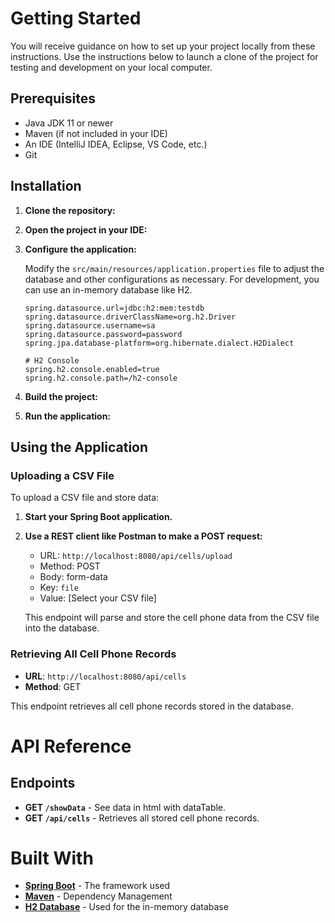 # Getting Started

You will receive guidance on how to set up your project locally from these instructions. Use the instructions below to launch a clone of the project for testing and development on your local computer.

## Prerequisites

- Java JDK 11 or newer
- Maven (if not included in your IDE)
- An IDE (IntelliJ IDEA, Eclipse, VS Code, etc.)
- Git

## Installation

1. **Clone the repository:**

2. **Open the project in your IDE:**

3. **Configure the application:**

   Modify the `src/main/resources/application.properties` file to adjust the database and other configurations as necessary. For development, you can use an in-memory database like H2.

   ```properties
   spring.datasource.url=jdbc:h2:mem:testdb
   spring.datasource.driverClassName=org.h2.Driver
   spring.datasource.username=sa
   spring.datasource.password=password
   spring.jpa.database-platform=org.hibernate.dialect.H2Dialect

   # H2 Console
   spring.h2.console.enabled=true
   spring.h2.console.path=/h2-console
   ```

4. **Build the project:**

5. **Run the application:**


## Using the Application

### Uploading a CSV File

To upload a CSV file and store data:

1. **Start your Spring Boot application.**
2. **Use a REST client like Postman to make a POST request:**

   - URL: `http://localhost:8080/api/cells/upload`
   - Method: POST
   - Body: form-data
   - Key: `file`
   - Value: [Select your CSV file]

   This endpoint will parse and store the cell phone data from the CSV file into the database.

### Retrieving All Cell Phone Records

- **URL**: `http://localhost:8080/api/cells`
- **Method**: GET

This endpoint retrieves all cell phone records stored in the database.

# API Reference

## Endpoints

- **GET `/showData`** - See data in html with dataTable.
- **GET `/api/cells`** - Retrieves all stored cell phone records.

# Built With

- **[Spring Boot](https://spring.io/projects/spring-boot)** - The framework used
- **[Maven](https://maven.apache.org/)** - Dependency Management
- **[H2 Database](https://www.h2database.com/html/main.html)** - Used for the in-memory database
